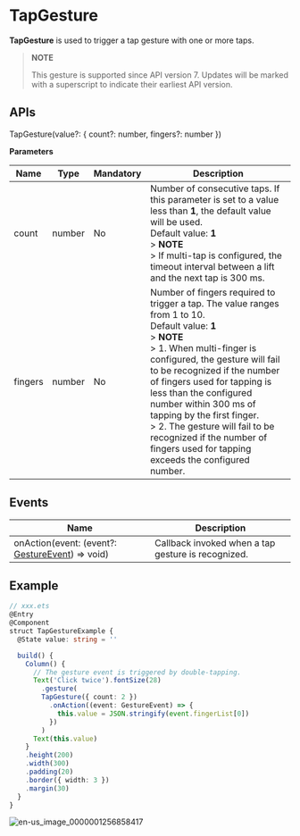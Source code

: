 # TapGesture

**TapGesture** is used to trigger a tap gesture with one or more taps.

>  **NOTE**
>
>  This gesture is supported since API version 7. Updates will be marked with a superscript to indicate their earliest API version.


## APIs

TapGesture(value?: { count?: number, fingers?: number })

**Parameters**

| Name| Type| Mandatory| Description|
| -------- | -------- | -------- | -------- |
| count | number | No| Number of consecutive taps. If this parameter is set to a value less than **1**, the default value will be used.<br>Default value: **1**<br>> **NOTE**<br>> If multi-tap is configured, the timeout interval between a lift and the next tap is 300 ms.|
| fingers | number | No| Number of fingers required to trigger a tap. The value ranges from 1 to 10.<br>Default value: **1**<br>> **NOTE**<br>> 1. When multi-finger is configured, the gesture will fail to be recognized if the number of fingers used for tapping is less than the configured number within 300 ms of tapping by the first finger.<br>> 2. The gesture will fail to be recognized if the number of fingers used for tapping exceeds the configured number.|


## Events

| Name| Description|
| -------- | -------- |
| onAction(event: (event?: [GestureEvent](ts-gesture-settings.md#gestureevent)) =&gt; void) | Callback invoked when a tap gesture is recognized.|


## Example

```ts
// xxx.ets
@Entry
@Component
struct TapGestureExample {
  @State value: string = ''

  build() {
    Column() {
      // The gesture event is triggered by double-tapping.
      Text('Click twice').fontSize(28)
        .gesture(
        TapGesture({ count: 2 })
          .onAction((event: GestureEvent) => {
            this.value = JSON.stringify(event.fingerList[0])
          })
        )
      Text(this.value)
    }
    .height(200)
    .width(300)
    .padding(20)
    .border({ width: 3 })
    .margin(30)
  }
}
```

![en-us_image_0000001256858417](figures/en-us_image_0000001256858417.gif)
